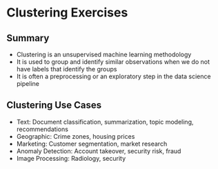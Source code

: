 # Clustering Exercises

## Summary
- Clustering is an unsupervised machine learning methodology    
- It is used to group and identify similar observations when we do not have labels that identify the groups    
-  It is often a preprocessing or an exploratory step in the data science pipeline  


## Clustering Use Cases

- Text: Document classification, summarization, topic modeling, recommendations  
- Geographic: Crime zones, housing prices  
- Marketing: Customer segmentation, market research  
- Anomaly Detection: Account takeover, security risk, fraud  
- Image Processing: Radiology, security  